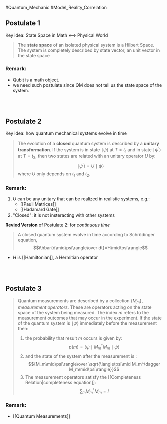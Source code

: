 #Quantum_Mechanic #Model_Reality_Correlation 

## Postulate 1
Key idea: State Space in Math <--> Physical World
> The __state space__ of an isolated physical system is a Hilbert Space. The system is completely described by state vector, an unit vector in the state space

### Remark:
- Qubit is a math object.
- we need such postulate since QM does not tell us the state space of the system.
<br/>
<br/>

## Postulate 2
Key idea: how quantum mechanical systems evolve in time
> The evolution of a __closed__ quantum system is described by a __unitary transformation__. If the system is in state $\mid\psi\rangle$ at $T=t_1$ and in state $\mid\psi^{'}\rangle$ at $T=t_2$, then two states are related with an unitary operator $U$ by:
> $$ \mid\psi^{'}\rangle = U\mid\psi\rangle$$
> where $U$ only depends on $t_1$ and $t_2$.

### Remark:
1.  $U$ can be any unitary that can be realized in realistic systems, e.g.:
	- [[Pauli Matrices]]
	- [[Hadamard Gate]]
2.  "Closed": it is not insteracting with other systems

__Revied Version__ of Postulate 2: for _continuous time_
> A closed quantum system evolve in time according to Schrödinger equation,
> $$i\hbar{d\mid\psi\rangle\over dt}=H\mid\psi\rangle$$
- $H$ is [[Hamiltonian]], a Hermitian operator
<br/>
<br/>

## Postulate 3
> Quantum measurements are described by a collection $\{M_m\}$, _measurement operators_. These are operators acting on the state space of the system being measured. The index $m$ refers to the measurement outcomes that may occur in the experiment.
> If the state of the quantum system is $\mid \psi\rangle$ immediately before the measurement then:
> 1. the probability that result $m$ occurs is  given by:
> $$p(m)=\langle\psi\mid M_m^\dagger M_m\mid\psi\rangle$$
> 2. and the state of the system after the measurement is :
> $${M_m\mid\psi\rangle\over \sqrt{\langle\psi\mid M_m^\dagger M_m\mid\psi\rangle}}$$
> 3. The measurement operators satisfy the [[Completeness Relation|completeness equation]]:
> $$\sum_m {M_m^\dagger M_m}=I$$

### Remark:
- [[Quantum Measurements]]
